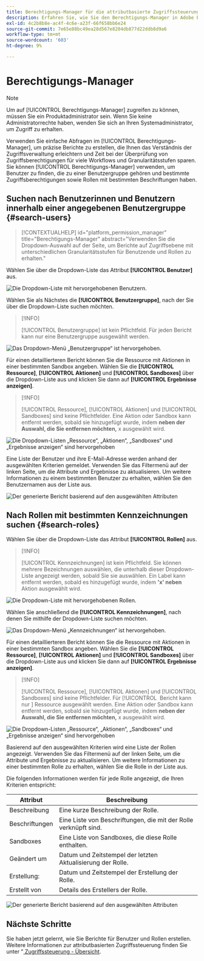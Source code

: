 ```yaml
---
title: Berechtigungs-Manager für die attributbasierte Zugriffssteuerung
description: Erfahren Sie, wie Sie den Berechtigungs-Manager in Adobe Experience Platform zum Generieren von Berichten und Überprüfen von Zugriffsberechtigungen verwenden.
exl-id: 4c2b8b8e-ac4f-4c6e-a23f-66f658bb6e24
source-git-commit: 7e65e88bc49ea28d567e8204db877d22ddb8d9a6
workflow-type: tm+mt
source-wordcount: '603'
ht-degree: 9%

---
```


# Berechtigungs-Manager

>[!NOTE]
>
>Um auf [!UICONTROL Berechtigungs-Manager] zugreifen zu können, müssen Sie ein Produktadministrator sein. Wenn Sie keine Administratorrechte haben, wenden Sie sich an Ihren Systemadministrator, um Zugriff zu erhalten.

Verwenden Sie einfache Abfragen im [!UICONTROL Berechtigungs-Manager], um präzise Berichte zu erstellen, die Ihnen das Verständnis der Zugriffsverwaltung erleichtern und Zeit bei der Überprüfung von Zugriffsberechtigungen für viele Workflows und Granularitätsstufen sparen. Sie können [!UICONTROL Berechtigungs-Manager] verwenden, um Benutzer zu finden, die zu einer Benutzergruppe gehören und bestimmte Zugriffsberechtigungen sowie Rollen mit bestimmten Beschriftungen haben.

## Suchen nach Benutzerinnen und Benutzern innerhalb einer angegebenen Benutzergruppe {#search-users}

>[!CONTEXTUALHELP]
>id="platform_permission_manager"
>title="Berechtigungs-Manager"
>abstract="Verwenden Sie die Dropdown-Auswahl auf der Seite, um Berichte auf Zugriffsebene mit unterschiedlichen Granularitätsstufen für Benutzende und Rollen zu erhalten."
<!-- >additional-url="https://experienceleague.adobe.com/docs/experience-platform/access-control/abac/permissions-manager/permissions.html?lang=de" text="Permission manager" -->

Wählen Sie über die Dropdown-Liste das Attribut **[!UICONTROL Benutzer]** aus.

![Die Dropdown-Liste mit hervorgehobenen Benutzern.](../../images/permission-manager/users-select.png)

Wählen Sie als Nächstes die **[!UICONTROL Benutzergruppe]**, nach der Sie über die Dropdown-Liste suchen möchten.

>[!INFO]
>
>[!UICONTROL Benutzergruppe] ist kein Pflichtfeld. Für jeden Bericht kann nur eine Benutzergruppe ausgewählt werden.

![Das Dropdown-Menü „Benutzergruppe“ ist hervorgehoben.](../../images/permission-manager/user-group-select.png)

Für einen detaillierteren Bericht können Sie die Ressource mit Aktionen in einer bestimmten Sandbox angeben. Wählen Sie die **[!UICONTROL Ressource]**, **[!UICONTROL Aktionen]** und **[!UICONTROL Sandboxes]** über die Dropdown-Liste aus und klicken Sie dann auf **[!UICONTROL Ergebnisse anzeigen]**.

>[!INFO]
>
>[!UICONTROL Ressource], [!UICONTROL Aktionen] und [!UICONTROL Sandboxes] sind keine Pflichtfelder. Eine Aktion oder Sandbox kann entfernt werden, sobald sie hinzugefügt wurde, indem **neben der Auswahl, die Sie entfernen möchten,** x ausgewählt wird.

![Die Dropdown-Listen „Ressource“, „Aktionen“, „Sandboxes“ und „Ergebnisse anzeigen“ sind hervorgehoben](../../images/permission-manager/users-additional-attributes-select.png)

Eine Liste der Benutzer und ihre E-Mail-Adresse werden anhand der ausgewählten Kriterien gemeldet. Verwenden Sie das Filtermenü auf der linken Seite, um die Attribute und Ergebnisse zu aktualisieren. Um weitere Informationen zu einem bestimmten Benutzer zu erhalten, wählen Sie den Benutzernamen aus der Liste aus.

![Der generierte Bericht basierend auf den ausgewählten Attributen](../../images/permission-manager/users-report.png)

## Nach Rollen mit bestimmten Kennzeichnungen suchen {#search-roles}

Wählen Sie über die Dropdown-Liste das Attribut **[!UICONTROL Rollen]** aus.

>[!INFO]
>
>[!UICONTROL Kennzeichnungen] ist kein Pflichtfeld. Sie können mehrere Bezeichnungen auswählen, die unterhalb dieser Dropdown-Liste angezeigt werden, sobald Sie sie auswählen. Ein Label kann entfernt werden, sobald es hinzugefügt wurde, indem **&#39;x&#39; neben** Aktion ausgewählt wird.

![Die Dropdown-Liste mit hervorgehobenen Rollen.](../../images/permission-manager/roles-select.png)

Wählen Sie anschließend die **[!UICONTROL Kennzeichnungen]**, nach denen Sie mithilfe der Dropdown-Liste suchen möchten.

![Das Dropdown-Menü „Kennzeichnungen“ ist hervorgehoben.](../../images/permission-manager/roles-labels-select.png)

Für einen detaillierteren Bericht können Sie die Ressource mit Aktionen in einer bestimmten Sandbox angeben. Wählen Sie die **[!UICONTROL Ressource]**, **[!UICONTROL Aktionen]** und **[!UICONTROL Sandboxes]** über die Dropdown-Liste aus und klicken Sie dann auf **[!UICONTROL Ergebnisse anzeigen]**.

>[!INFO]
>
>[!UICONTROL Ressource], [!UICONTROL Aktionen] und [!UICONTROL Sandboxes] sind keine Pflichtfelder. Für [!UICONTROL &#x200B; Bericht kann nur &#x200B;] Ressource ausgewählt werden. Eine Aktion oder Sandbox kann entfernt werden, sobald sie hinzugefügt wurde, indem **neben der Auswahl, die Sie entfernen möchten,** x ausgewählt wird.

![Die Dropdown-Listen „Ressource“, „Aktionen“, „Sandboxes“ und „Ergebnisse anzeigen“ sind hervorgehoben](../../images/permission-manager/roles-additional-attributes-select.png)

Basierend auf den ausgewählten Kriterien wird eine Liste der Rollen angezeigt. Verwenden Sie das Filtermenü auf der linken Seite, um die Attribute und Ergebnisse zu aktualisieren. Um weitere Informationen zu einer bestimmten Rolle zu erhalten, wählen Sie die Rolle in der Liste aus.

Die folgenden Informationen werden für jede Rolle angezeigt, die Ihren Kriterien entspricht:

| Attribut | Beschreibung |
| --- | --- |
| Beschreibung | Eine kurze Beschreibung der Rolle. |
| Beschriftungen | Eine Liste von Beschriftungen, die mit der Rolle verknüpft sind. |
| Sandboxes | Eine Liste von Sandboxes, die diese Rolle enthalten. |
| Geändert um | Datum und Zeitstempel der letzten Aktualisierung der Rolle. |
| Erstellung: | Datum und Zeitstempel der Erstellung der Rolle. |
| Erstellt von | Details des Erstellers der Rolle. |

![Der generierte Bericht basierend auf den ausgewählten Attributen](../../images/permission-manager/roles-report.png)

## Nächste Schritte

Sie haben jetzt gelernt, wie Sie Berichte für Benutzer und Rollen erstellen. Weitere Informationen zur attributbasierten Zugriffssteuerung finden Sie unter &quot;[&#x200B; Zugriffssteuerung - Übersicht](../overview.md).
